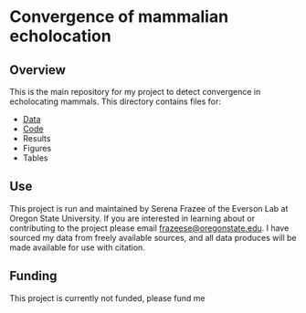 # **Convergence of mammalian echolocation**
## **Overview**
This is the main repository for my project to detect convergence in echolocating mammals. This directory contains files for:
* [Data](https://github.com/smfrazee/Echolocation-convergence/tree/main/data)
* [Code](url)
* Results
* Figures
* Tables
## **Use**
This project is run and maintained by Serena Frazee of the Everson Lab at Oregon State University. If you are interested in learning about or contributing to the project please email frazeese@oregonstate.edu. I have sourced my data from freely available sources, and all data produces will be made available for use with citation.
## **Funding**
This project is currently not funded, please fund me
